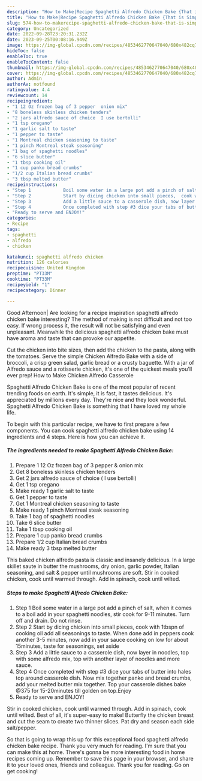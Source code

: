 ```yaml
---
description: "How to Make|Recipe Spaghetti Alfredo Chicken Bake {That is Simple"
title: "How to Make|Recipe Spaghetti Alfredo Chicken Bake {That is Simple"
slug: 574-how-to-makerecipe-spaghetti-alfredo-chicken-bake-that-is-simple
category: Uncategorized
date: 2022-09-28T23:20:31.232Z
date: 2023-09-25T00:08:16.949Z
image: https://img-global.cpcdn.com/recipes/4853462770647040/680x482cq70/spaghetti-alfredo-chicken-bake-recipe-main-photo.jpg
hideToc: false
enableToc: true
enableTocContent: false
thumbnail: https://img-global.cpcdn.com/recipes/4853462770647040/680x482cq70/spaghetti-alfredo-chicken-bake-recipe-main-photo.jpg
cover: https://img-global.cpcdn.com/recipes/4853462770647040/680x482cq70/spaghetti-alfredo-chicken-bake-recipe-main-photo.jpg
author: Admin
authorAv: notfound
ratingvalue: 4.4
reviewcount: 14
recipeingredient:
- "1 12 Oz frozen bag of 3 pepper  onion mix"
- "8 boneless skinless chicken tenders"
- "2 jars alfredo sauce of choice  I use bertolli"
- "1 tsp oregano"
- "1 garlic salt to taste"
- "1 pepper to taste"
- "1 Montreal chicken seasoning to taste"
- "1 pinch Montreal steak seasoning"
- "1 bag of spaghetti noodles"
- "6 slice butter"
- "1 tbsp cooking oil"
- "1 cup panko bread crumbs"
- "1/2 cup Italian bread crumbs"
- "3 tbsp melted butter"
recipeinstructions:
- "Step 1            Boil some water in a large pot add a pinch of salt, when it comes to a boil add in your spaghetti noodles, stir cook for 9-11 minutes. Turn off and drain. Do not rinse."
- "Step 2            Start by dicing chicken into small pieces,  cook with 1tbspn of cooking oil add all seasonings to taste. When done add in peppers cook another 3-5 minutes, now add in your sauce cooking on low for about 15minutes, taste for seasonings,  set aside"
- "Step 3            Add a little sauce to a casserole dish, now layer in noodles, top with some alfredo mix, top with another layer of noodles and more sauce."
- "Step 4            Once completed with step #3 dice your tabs of butter into hales top around casserole dish. Now mix together panko and bread crumbs, add your melted butter mix together. Top your casserole dishes bake @375 for 15-20minutes till golden on top.Enjoy"
- "Ready to serve and ENJOY!"
categories:
- Recipe
tags:
- spaghetti
- alfredo
- chicken

katakunci: spaghetti alfredo chicken 
nutrition: 126 calories
recipecuisine: United Kingdom
preptime: "PT33M"
cooktime: "PT33M"
recipeyield: "1"
recipecategory: Dinner

---
```



Good Afternoon| Are looking for a recipe inspiration spaghetti alfredo chicken bake interesting? The method of making is not difficult and not too easy. If wrong process it, the result will not be satisfying and even unpleasant. Meanwhile the delicious spaghetti alfredo chicken bake must have aroma and taste that can provoke our appetite.





Cut the chicken into bite sizes, then add the chicken to the pasta, along with the tomatoes. Serve the simple Chicken Alfredo Bake with a side of broccoli, a crisp green salad, garlic bread or a crusty baguette. With a jar of Alfredo sauce and a rotisserie chicken, it&#39;s one of the quickest meals you&#39;ll ever prep! How to Make Chicken Alfredo Casserole

Spaghetti Alfredo Chicken Bake is one of the most popular of recent trending foods on earth. It's simple, it is fast, it tastes delicious. It's appreciated by millions every day. They're nice and they look wonderful. Spaghetti Alfredo Chicken Bake is something that I have loved my whole life.


To begin with this particular recipe, we have to first prepare a few components. You can cook spaghetti alfredo chicken bake using 14 ingredients and 4 steps. Here is how you can achieve it.

<!--inarticleads1-->

##### The ingredients needed to make Spaghetti Alfredo Chicken Bake:

1. Prepare 1 12 Oz frozen bag of 3 pepper &amp; onion mix
1. Get 8 boneless skinless chicken tenders
1. Get 2 jars alfredo sauce of choice ( I use bertolli)
1. Get 1 tsp oregano
1. Make ready 1 garlic salt to taste
1. Get 1 pepper to taste
1. Get 1 Montreal chicken seasoning to taste
1. Make ready 1 pinch Montreal steak seasoning
1. Take 1 bag of spaghetti noodles
1. Take 6 slice butter
1. Take 1 tbsp cooking oil
1. Prepare 1 cup panko bread crumbs
1. Prepare 1/2 cup Italian bread crumbs
1. Make ready 3 tbsp melted butter


This baked chicken alfredo pasta is classic and insanely delicious. In a large skillet saute in butter the mushrooms, dry onion, garlic powder, Italian seasoning, and salt &amp; pepper until mushrooms are soft. Stir in cooked chicken, cook until warmed through. Add in spinach, cook until wilted. 

<!--inarticleads2-->

##### Steps to make Spaghetti Alfredo Chicken Bake:

1. Step 1            Boil some water in a large pot add a pinch of salt, when it comes to a boil add in your spaghetti noodles, stir cook for 9-11 minutes. Turn off and drain. Do not rinse.
1. Step 2            Start by dicing chicken into small pieces,  cook with 1tbspn of cooking oil add all seasonings to taste. When done add in peppers cook another 3-5 minutes, now add in your sauce cooking on low for about 15minutes, taste for seasonings,  set aside
1. Step 3            Add a little sauce to a casserole dish, now layer in noodles, top with some alfredo mix, top with another layer of noodles and more sauce.
1. Step 4            Once completed with step #3 dice your tabs of butter into hales top around casserole dish. Now mix together panko and bread crumbs, add your melted butter mix together. Top your casserole dishes bake @375 for 15-20minutes till golden on top.Enjoy
1. Ready to serve and ENJOY!

Stir in cooked chicken, cook until warmed through. Add in spinach, cook until wilted. Best of all, it&#39;s super-easy to make! Butterfly the chicken breast and cut the seam to create two thinner slices. Pat dry and season each side salt/pepper. 

So that is going to wrap this up for this exceptional food spaghetti alfredo chicken bake recipe. Thank you very much for reading. I'm sure that you can make this at home. There's gonna be more interesting food in home recipes coming up. Remember to save this page in your browser, and share it to your loved ones, friends and colleague. Thank you for reading. Go on get cooking!
